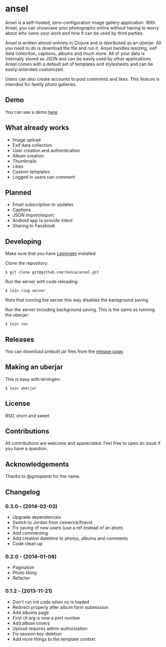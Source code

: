 ansel
=======

Ansel is a self-hosted, zero-configuration image gallery application.  With
Ansel, you can showcase your photographs online without having to worry about
who owns your work and how it can be used by third parties.

Ansel is written almost entirely in Clojure and is distributed as an uberjar.
All you need to do is download the file and run it.  Ansel handles resizing,
exif data collection, captions, albums and much more.  All of your data is
internally stored as JSON and can be easily used by other applications.  Ansel
comes with a default set of templates and stylesheets and can be easily
extended customized.

Users can also create accounts to post comments and likes.  This feature is
intended for family photo galleries.

Demo
----

You can see a demo [here](http://ansel.demo.honza.ca/).

What already works
------------------

* Image upload
* Exif data collection
* User creation and authentication
* Album creation
* Thumbnails
* Likes
* Custom templates
* Logged in users can comment

Planned
-------

* Email subscription to updates
* Captions
* JSON import/export
* Android app to provide intent
* Sharing to Facebook

Developing
----------

Make sure that you have [Leiningen](https://github.com/technomancy/leiningen)
installed.

Clone the repository:

    $ git clone git@github.com:honza/ansel.git

Run the server with code reloading:

    $ lein ring server

Note that running the server this way disables the background saving.

Run the server including background saving.  This is the same as running the
uberjar:

    $ lein run

Releases
--------

You can download prebuilt jar files from the
[release page](http://honza.ca/ansel/).

Making an uberjar
-----------------

This is easy with leiningen:

    $ lein uberjar

License
-------

BSD, short and sweet

Contributions
-------------

All contributions are welcome and appreciated.  Feel free to open an issue if
you have a question.

Acknowledgements
----------------

Thanks to @gotoplanb for the name.

Changelog
---------

### 0.3.0 - (2014-02-03)

* Upgrade dependencies
* Switch to Jordan from cemerick/friend
* Fix saving of new users (use a ref instead of an atom)
* Add commenting
* Add creation datetime to photos, albums and comments
* Code clean up

### 0.2.0 - (2014-01-08)

* Pagination
* Photo liking
* Refactor

### 0.1.2 - (2013-11-21)

* Don't run init code when ns is loaded
* Redirect properly after album form submission
* Add albums page
* First cli arg is now a port number
* Add album covers
* Upload requires admin authorization
* Fix session key deletion
* Add more things to the template context
